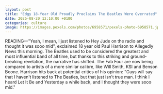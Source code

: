 ```yaml
---
layout: post
title: "Edgy 18-Year Old Proudly Proclaims The Beatles Were Overrated"
date: 2025-08-20 12:10:00 +0100
categories: culture
image: https://images.pexels.com/photos/6958571/pexels-photo-6958571.jpeg
---
```

READING—"Yeah, I mean, I just listened to Hey Jude on the radio and thought it was sooo mid", exclaimed 18 year old Paul Harrison to Allegedly News this morning. The Beatles used to be considered the greatest and most influential band of all time, but thanks to this striking and ground-breaking revelation, the narrative has shifted. The Fab Four are now being compared to artists of a more similar calibre, like Will Smith, KSI and Benson Boone. Harrison hits back at potential critics of his opinion: "Guys will say that I haven't listened to The Beatles, but that just isn't true man.  I think I heard Let It Be and Yesterday a while back, and I thought they were sooo mid."
